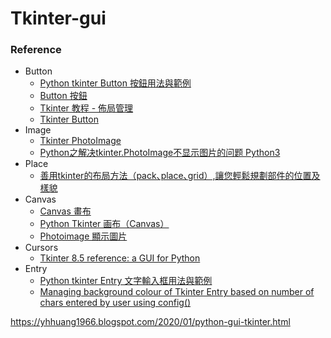 # Tkinter-gui


### Reference

* Button
  * [Python tkinter Button 按鈕用法與範例](https://shengyu7697.github.io/python-tkinter-button/)
  * [Button 按鈕](https://steam.oxxostudio.tw/category/python/tkinter/button.html)
  * [Tkinter 教程 - 佈局管理](https://www.delftstack.com/zh-tw/tutorial/tkinter-tutorial/tkinter-geometry-managers/)
  * [Tkinter Button](https://www.pythontutorial.net/tkinter/tkinter-button/)
* Image
  * [Tkinter PhotoImage](https://www.pythontutorial.net/tkinter/tkinter-photoimage/)
  * [Python之解决tkinter.PhotoImage不显示图片的问题 Python3](https://blog.csdn.net/m0_50000839/article/details/120078530)
* Place 
  * [善用tkinter的布局方法（pack､place､grid）,讓您輕鬆規劃部件的位置及樣貌](https://pythonhi.pixnet.net/blog/post/322521486)
* Canvas
  * [Canvas 畫布](https://steam.oxxostudio.tw/category/python/tkinter/canvas.html)
  * [Python Tkinter 画布（Canvas）](https://www.runoob.com/python/python-tk-canvas.html)
  * [Photoimage 顯示圖片](https://steam.oxxostudio.tw/category/python/tkinter/photoimage.html)
* Cursors
  * [Tkinter 8.5 reference: a GUI for Python](https://anzeljg.github.io/rin2/book2/2405/docs/tkinter/cursors.html)
* Entry
  * [Python tkinter Entry 文字輸入框用法與範例](https://shengyu7697.github.io/python-tkinter-entry/)
  * [Managing background colour of Tkinter Entry based on number of chars entered by user using config()
](https://www.youtube.com/watch?v=KV3SPTt1WWs)

https://yhhuang1966.blogspot.com/2020/01/python-gui-tkinter.html
